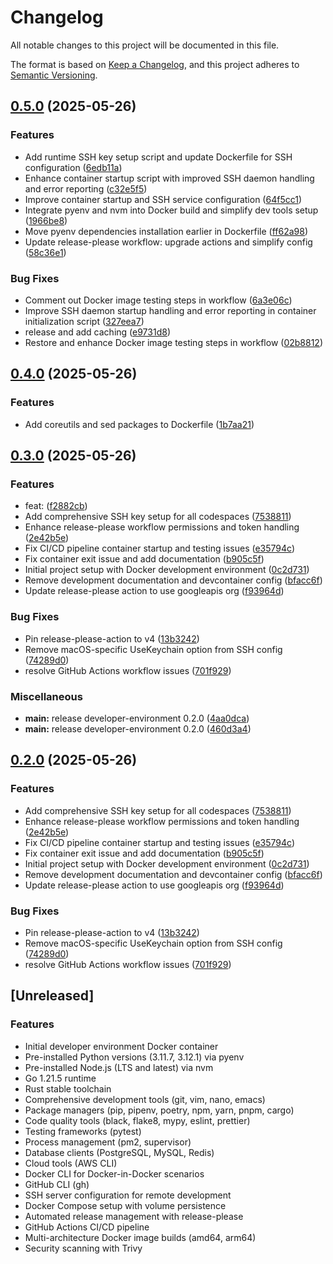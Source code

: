# Changelog

All notable changes to this project will be documented in this file.

The format is based on [Keep a Changelog](https://keepachangelog.com/en/1.0.0/),
and this project adheres to [Semantic Versioning](https://semver.org/spec/v2.0.0.html).

## [0.5.0](https://github.com/FrancisVarga/spielen-devcontainer/compare/developer-environment-v0.4.0...developer-environment-v0.5.0) (2025-05-26)


### Features

* Add runtime SSH key setup script and update Dockerfile for SSH configuration ([6edb11a](https://github.com/FrancisVarga/spielen-devcontainer/commit/6edb11a4e9c6e2bcc21af8a986beedb516d3a8a3))
* Enhance container startup script with improved SSH daemon handling and error reporting ([c32e5f5](https://github.com/FrancisVarga/spielen-devcontainer/commit/c32e5f55afe18b15d4a1a89316a757f474879661))
* Improve container startup and SSH service configuration ([64f5cc1](https://github.com/FrancisVarga/spielen-devcontainer/commit/64f5cc1d8607fb9b3fa48b4842ba587d3209e3ae))
* Integrate pyenv and nvm into Docker build and simplify dev tools setup ([1966be8](https://github.com/FrancisVarga/spielen-devcontainer/commit/1966be800e2ee75b621f0db5ca07321d1c446d34))
* Move pyenv dependencies installation earlier in Dockerfile ([ff62a98](https://github.com/FrancisVarga/spielen-devcontainer/commit/ff62a98b493fcad33a2bf97e3e9fa0a0f5472194))
* Update release-please workflow: upgrade actions and simplify config ([58c36e1](https://github.com/FrancisVarga/spielen-devcontainer/commit/58c36e1efb2846d8f78b7ab3b332b2055af36154))


### Bug Fixes

* Comment out Docker image testing steps in workflow ([6a3e06c](https://github.com/FrancisVarga/spielen-devcontainer/commit/6a3e06cd93f1585ca2ae4542de7a81b52f7ae770))
* Improve SSH daemon startup handling and error reporting in container initialization script ([327eea7](https://github.com/FrancisVarga/spielen-devcontainer/commit/327eea7a4b18a4a6560994506720686ea08e1237))
* release and add caching ([e9731d8](https://github.com/FrancisVarga/spielen-devcontainer/commit/e9731d84d5edc3f5826eea97b3191d581a7a7b19))
* Restore and enhance Docker image testing steps in workflow ([02b8812](https://github.com/FrancisVarga/spielen-devcontainer/commit/02b8812090a44eafdc20e66c6e072bbc4f403552))

## [0.4.0](https://github.com/FrancisVarga/spielen-devcontainer/compare/developer-environment-v0.3.0...developer-environment-v0.4.0) (2025-05-26)


### Features

* Add coreutils and sed packages to Dockerfile ([1b7aa21](https://github.com/FrancisVarga/spielen-devcontainer/commit/1b7aa21a22f9739fd6edfe55e7a88dbbf3600065))

## [0.3.0](https://github.com/FrancisVarga/spielen-devcontainer/compare/developer-environment-v0.2.0...developer-environment-v0.3.0) (2025-05-26)


### Features

* feat:  ([f2882cb](https://github.com/FrancisVarga/spielen-devcontainer/commit/f2882cb2c242c4bfa229897abd4223b4424fe302))
* Add comprehensive SSH key setup for all codespaces ([7538811](https://github.com/FrancisVarga/spielen-devcontainer/commit/7538811ee84768a15f07cda93cbdc05e44e3a6b6))
* Enhance release-please workflow permissions and token handling ([2e42b5e](https://github.com/FrancisVarga/spielen-devcontainer/commit/2e42b5ee4e1abdc39804a48c4d629cae8037d981))
* Fix CI/CD pipeline container startup and testing issues ([e35794c](https://github.com/FrancisVarga/spielen-devcontainer/commit/e35794c0807d02441b85c33fe5a803252dc2c59a))
* Fix container exit issue and add documentation ([b905c5f](https://github.com/FrancisVarga/spielen-devcontainer/commit/b905c5f0faf36cb4b36515401587300be04a78e6))
* Initial project setup with Docker development environment ([0c2d731](https://github.com/FrancisVarga/spielen-devcontainer/commit/0c2d7319530b677f103b64edcfdd6e3b52917a94))
* Remove development documentation and devcontainer config ([bfacc6f](https://github.com/FrancisVarga/spielen-devcontainer/commit/bfacc6feebc50f457ddb8d75dd7718b58738dbe1))
* Update release-please action to use googleapis org ([f93964d](https://github.com/FrancisVarga/spielen-devcontainer/commit/f93964da04fbada675c894827ce5094a3116f066))


### Bug Fixes

* Pin release-please-action to v4 ([13b3242](https://github.com/FrancisVarga/spielen-devcontainer/commit/13b3242fb586f27d900fb54677318a3e281217a5))
* Remove macOS-specific UseKeychain option from SSH config ([74289d0](https://github.com/FrancisVarga/spielen-devcontainer/commit/74289d03614d18ffa79f26b43d7787965c999060))
* resolve GitHub Actions workflow issues ([701f929](https://github.com/FrancisVarga/spielen-devcontainer/commit/701f929b4bf2ff10ce927216f364a66bf043863b))


### Miscellaneous

* **main:** release developer-environment 0.2.0 ([4aa0dca](https://github.com/FrancisVarga/spielen-devcontainer/commit/4aa0dca76390046954fb1d3bb639a1840fc2550f))
* **main:** release developer-environment 0.2.0 ([460d3a4](https://github.com/FrancisVarga/spielen-devcontainer/commit/460d3a48db40704d81eb4c6aceac90a4f29119ae))

## [0.2.0](https://github.com/FrancisVarga/spielen-devcontainer/compare/developer-environment-v0.1.0...developer-environment-v0.2.0) (2025-05-26)


### Features

* Add comprehensive SSH key setup for all codespaces ([7538811](https://github.com/FrancisVarga/spielen-devcontainer/commit/7538811ee84768a15f07cda93cbdc05e44e3a6b6))
* Enhance release-please workflow permissions and token handling ([2e42b5e](https://github.com/FrancisVarga/spielen-devcontainer/commit/2e42b5ee4e1abdc39804a48c4d629cae8037d981))
* Fix CI/CD pipeline container startup and testing issues ([e35794c](https://github.com/FrancisVarga/spielen-devcontainer/commit/e35794c0807d02441b85c33fe5a803252dc2c59a))
* Fix container exit issue and add documentation ([b905c5f](https://github.com/FrancisVarga/spielen-devcontainer/commit/b905c5f0faf36cb4b36515401587300be04a78e6))
* Initial project setup with Docker development environment ([0c2d731](https://github.com/FrancisVarga/spielen-devcontainer/commit/0c2d7319530b677f103b64edcfdd6e3b52917a94))
* Remove development documentation and devcontainer config ([bfacc6f](https://github.com/FrancisVarga/spielen-devcontainer/commit/bfacc6feebc50f457ddb8d75dd7718b58738dbe1))
* Update release-please action to use googleapis org ([f93964d](https://github.com/FrancisVarga/spielen-devcontainer/commit/f93964da04fbada675c894827ce5094a3116f066))


### Bug Fixes

* Pin release-please-action to v4 ([13b3242](https://github.com/FrancisVarga/spielen-devcontainer/commit/13b3242fb586f27d900fb54677318a3e281217a5))
* Remove macOS-specific UseKeychain option from SSH config ([74289d0](https://github.com/FrancisVarga/spielen-devcontainer/commit/74289d03614d18ffa79f26b43d7787965c999060))
* resolve GitHub Actions workflow issues ([701f929](https://github.com/FrancisVarga/spielen-devcontainer/commit/701f929b4bf2ff10ce927216f364a66bf043863b))

## [Unreleased]

### Features
- Initial developer environment Docker container
- Pre-installed Python versions (3.11.7, 3.12.1) via pyenv
- Pre-installed Node.js (LTS and latest) via nvm
- Go 1.21.5 runtime
- Rust stable toolchain
- Comprehensive development tools (git, vim, nano, emacs)
- Package managers (pip, pipenv, poetry, npm, yarn, pnpm, cargo)
- Code quality tools (black, flake8, mypy, eslint, prettier)
- Testing frameworks (pytest)
- Process management (pm2, supervisor)
- Database clients (PostgreSQL, MySQL, Redis)
- Cloud tools (AWS CLI)
- Docker CLI for Docker-in-Docker scenarios
- GitHub CLI (gh)
- SSH server configuration for remote development
- Docker Compose setup with volume persistence
- Automated release management with release-please
- GitHub Actions CI/CD pipeline
- Multi-architecture Docker image builds (amd64, arm64)
- Security scanning with Trivy
